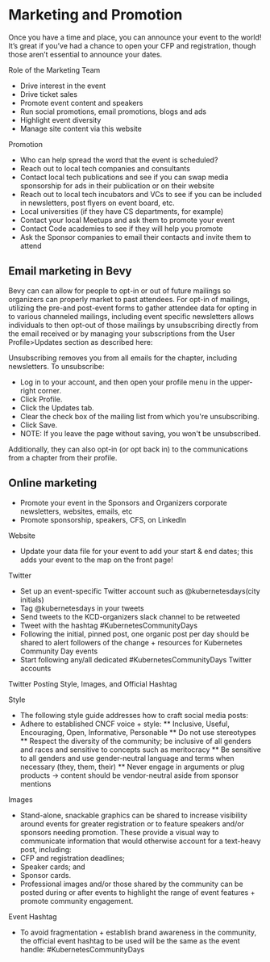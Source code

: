 # Marketing and Promotion

Once you have a time and place, you can announce your event to the world! It’s great if you’ve had a chance to open your CFP and registration, though those aren’t essential to announce your dates.

Role of the Marketing Team

* Drive interest in the event
* Drive ticket sales
* Promote event content and speakers
* Run social promotions, email promotions, blogs and ads
* Highlight event diversity
* Manage site content via this website 

Promotion

* Who can help spread the word that the event is scheduled?
* Reach out to local tech companies and consultants
* Contact local tech publications and see if you can swap media sponsorship for ads in their publication or on their website
* Reach out to local tech incubators and VCs to see if you can be included in newsletters, post flyers on event board, etc.
* Local universities (if they have CS departments, for example)
* Contact your local Meetups and ask them to promote your event 
* Contact Code academies to see if they will help you promote
* Ask the Sponsor companies to email their contacts and invite them to attend

## Email marketing in Bevy

Bevy can can allow for people to opt-in or out of future mailings so organizers can properly market to past attendees. For opt-in of mailings, utilizing the pre-and post-event forms to gather attendee data for opting in to various channeled mailings, including event specific newsletters allows individuals to then opt-out of those mailings by unsubscribing directly from the email received or by managing your subscriptions from the User Profile>Updates section as described here:

Unsubscribing removes you from all emails for the chapter, including newsletters.
To unsubscribe:
* Log in to your account, and then open your profile menu in the upper-right corner.
* Click Profile.
* Click the Updates tab.
* Clear the check box of the mailing list from which you're unsubscribing.
* Click Save.
* NOTE: If you leave the page without saving, you won't be unsubscribed.

Additionally, they can also opt-in (or opt back in) to the communications from a chapter from their profile.

## Online marketing

* Promote your event in the Sponsors and Organizers corporate newsletters, websites, emails, etc
* Promote sponsorship, speakers, CFS, on LinkedIn

Website

* Update your data file for your event to add your start & end dates; this adds your event to the map on the front page!

Twitter

* Set up an event-specific Twitter account such as @kubernetesdays(city initials)
* Tag @kubernetesdays in your tweets 
* Send tweets to the KCD-organizers slack channel to be retweeted
* Tweet with the hashtag #KubernetesCommunityDays
* Following the initial, pinned post, one organic post per day should be shared to alert followers of the change + resources for Kubernetes Community Day events
* Start following any/all dedicated #KubernetesCommunityDays Twitter accounts

Twitter Posting Style, Images, and Official Hashtag

Style

* The following style guide addresses how to craft social media posts:
* Adhere to established CNCF voice + style:
 ** Inclusive, Useful, Encouraging, Open, Informative, Personable
 ** Do not use stereotypes
 ** Respect the diversity of the community; be inclusive of all genders and races and sensitive to concepts such as meritocracy
 ** Be sensitive to all genders and use gender-neutral language and terms when necessary (they, them, their)
 ** Never engage in arguments or plug products → content should be vendor-neutral aside from sponsor mentions

Images

* Stand-alone, snackable graphics can be shared to increase visibility around events for greater registration or to feature speakers and/or sponsors needing promotion. These provide a visual way to communicate information that would otherwise account for a text-heavy post, including:
* CFP and registration deadlines;
* Speaker cards; and
* Sponsor cards.
* Professional images and/or those shared by the community can be posted during or after events to highlight the range of event features + promote community engagement.

Event Hashtag

* To avoid fragmentation + establish brand awareness in the community, the official event hashtag to be used will be the same as the event handle: #KubernetesCommunityDays
